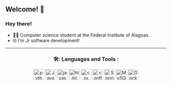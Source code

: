 ## Welcome! 👋



<h3> Hey there! </h3>

- 👨‍🎓 Computer science student at the Federal Institute of Alagoas.
- 🤓 I'm Jr software development!
  
-----

<div align="center">
<h3> 🛠: Languages and Tools : </h3>

<img src="https://cdn.jsdelivr.net/gh/devicons/devicon/icons/python/python-plain.svg" title="python" alt="python" width="33" height="33"/>
<img src="https://cdn.jsdelivr.net/gh/devicons/devicon/icons/java/java-plain.svg" title="java" alt="Java" width="33" height="33"/>
<img src="https://cdn.jsdelivr.net/gh/devicons/devicon/icons/javascript/javascript-plain.svg" title="javascript" alt="javascript" width="33" height="33"/>
<img src="https://cdn.jsdelivr.net/gh/devicons/devicon/icons/html5/html5-plain.svg" title="html" alt="html" width="33" height="33"/>
<img src="https://cdn.jsdelivr.net/gh/devicons/devicon/icons/css3/css3-plain.svg" title="css" alt="css" width="33" height="33"/>
<img src="https://cdn.jsdelivr.net/gh/devicons/devicon/icons/confluence/confluence-original-wordmark.svg"  title="confluence" alt="confluence" width="33" height="33"/>
<img src="https://cdn.jsdelivr.net/gh/devicons/devicon/icons/spring/spring-original.svg" title="Spring Boot" alt="Spring Boot" width="33" height="33"/>
<img src="https://cdn.jsdelivr.net/gh/devicons/devicon/icons/mysql/mysql-original.svg" title="MySQL" alt="MySQL" width="33" height="33"/>
<img src="https://cdn.jsdelivr.net/gh/devicons/devicon/icons/docker/docker-plain.svg" title="Docker" alt="Docker" width="33" height="33"/>



</div>
